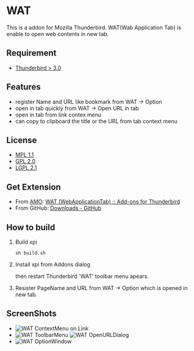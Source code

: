 WAT
===

This is a addon for Mozilla Thunderbird.
WAT(Wab Application Tab) is enable to open web contents in new tab.

Requirement
-----------

 * [Thunderbird > 3.0](http://mozilla.org/thunderbird/)

Features
--------

 * register Name and URL like bookmark from WAT -> Option
 * open in tab quickly from WAT -> Open URL in tab
 * open in tab from link contex menu
 * can copy to clipboard the title or the URL from tab context menu

License
-------

 * [MPL 1.1](http://www.mozilla.org/MPL/MPL-1.1.html)
 * [GPL 2.0](http://www.gnu.org/licenses/gpl-2.0.html)
 * [LGPL 2.1](http://www.gnu.org/licenses/lgpl-2.1.html)
 
Get Extension
----------------------

 * From [AMO](https://addons.mozilla.org/en-US/thunderbird):
   [WAT (WebApplicationTab) :: Add-ons for Thunderbird](https://addons.mozilla.org/en-US/thunderbird/addon/55713)
 * From GitHub:
   [Downloads - GitHub](http://github.com/teramako/wat/downloads)

How to build
------------

 1. Build xpi
     
    ``sh build.sh``

 2. Install xpi from Addons dialog
    
    then restart Thunderbird
    'WAT' toolbar menu apears.
    
 3. Resister PageName and URL from WAT -> Option
    which is opened in new tab.

ScreenShots
-----------

 * ![WAT ContextMenu on Link](http://github.com/teramako/wat/raw/master/img/wat_contextmenu.png)
 * ![WAT ToolbarMenu](http://github.com/teramako/wat/raw/master/img/wat_menu.png)
   ![WAT OpenURLDialog](http://github.com/teramako/wat/raw/master/img/wat_openurl.png)
 * ![WAT OptionWindow](http://github.com/teramako/wat/raw/master/img/wat_option.png)
  
